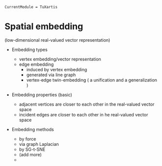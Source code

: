 ```@meta
CurrentModule = TuXartis
```

# Spatial embedding 
(low-dimensional real-valued vector representation) 

  * Embedding types
    + vertex embedding/vector representation
    + edge embedding
       - induced by vertex embedding
       - generated via line graph
       - vertex-edge twin-embedding
         ( a unification and a generalization ) 

  * Embedding properties (basic) 
    + adjacent vertices are closer to each other in the real-valued vector space
    + incident edges are closer to each other in he real-valued vector space 
      
  * Embedding methods
     + by force
     + via graph Laplacian
     + by SG-t-SNE
     + (add more)
     + 